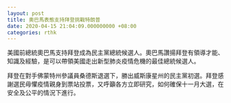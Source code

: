 ```yaml
---
layout: post
title: 奧巴馬表態支持拜登挑戰特朗普
date: 2020-04-15 21:04:09.000000000 +08:00
categories: rthk
---
```


美國前總統奧巴馬支持拜登成為民主黨總統候選人。奧巴馬讚揚拜登有領導才能、知識及經驗，是可以帶領美國走出新型肺炎疫情危機的最佳總統候選人。

拜登在對手佛蒙特州參議員桑德斯退選下，勝出威斯康星州的民主黨初選。拜登感謝選民毋懼疫情親身到票站投票，又呼籲各方立即研究，如何確保十一月大選，在安全及公平的情況下進行。
